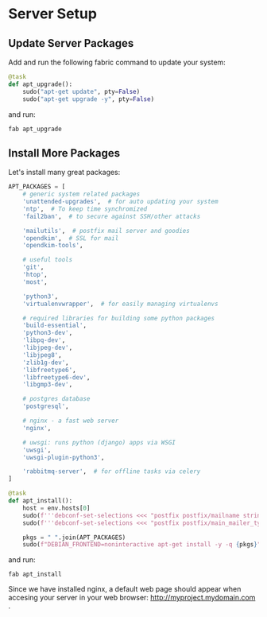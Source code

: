 # Server Setup

## Update Server Packages

Add and run the following fabric command to update your system:

```python
@task
def apt_upgrade():
    sudo("apt-get update", pty=False)
    sudo("apt-get upgrade -y", pty=False)
```


and run:

    fab apt_upgrade

## Install More Packages

Let's install many great packages:

```python
APT_PACKAGES = [
    # generic system related packages
    'unattended-upgrades',  # for auto updating your system
    'ntp',  # To keep time synchromized
    'fail2ban',  # to secure against SSH/other attacks

    'mailutils',  # postfix mail server and goodies
    'opendkim',  # SSL for mail
    'opendkim-tools',

    # useful tools
    'git',
    'htop',
    'most',

    'python3',
    'virtualenvwrapper',  # for easily managing virtualenvs

    # required libraries for building some python packages
    'build-essential',
    'python3-dev',
    'libpq-dev',
    'libjpeg-dev',
    'libjpeg8',
    'zlib1g-dev',
    'libfreetype6',
    'libfreetype6-dev',
    'libgmp3-dev',

    # postgres database
    'postgresql',

    # nginx - a fast web server
    'nginx',

    # uwsgi: runs python (django) apps via WSGI
    'uwsgi',
    'uwsgi-plugin-python3',

    'rabbitmq-server',  # for offline tasks via celery
]

@task
def apt_install():
    host = env.hosts[0]
    sudo(f'''debconf-set-selections <<< "postfix postfix/mailname string {host}"''')
    sudo(f'''debconf-set-selections <<< "postfix postfix/main_mailer_type string 'Internet Site'"''')

    pkgs = " ".join(APT_PACKAGES)
    sudo(f"DEBIAN_FRONTEND=noninteractive apt-get install -y -q {pkgs}", pty=False)
```

and run:

    fab apt_install

Since we have installed nginx, a default web page should appear when accesing your server in your web browser:  <http://myproject.mydomain.com> .
